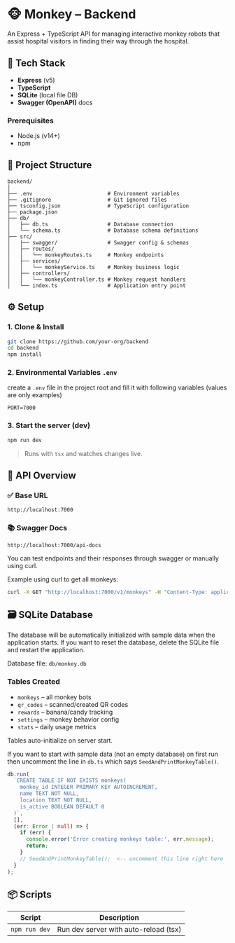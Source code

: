 # 🐵 Monkey – Backend

An Express + TypeScript API for managing interactive monkey robots that assist hospital visitors in finding their way through the hospital.

## 🚀 Tech Stack

- **Express** (v5)
- **TypeScript**
- **SQLite** (local file DB)
- **Swagger (OpenAPI)** docs

### Prerequisites

- Node.js (v14+)
- npm

## 📁 Project Structure

```
backend/
│
├── .env                        # Environment variables
├── .gitignore                  # Git ignored files
├── tsconfig.json               # TypeScript configuration
├── package.json
├── db/
│   ├── db.ts                   # Database connection
│   └── schema.ts               # Database schema definitions
├── src/
│   ├── swagger/                # Swagger config & schemas
│   ├── routes/
│   │   └── monkeyRoutes.ts     # Monkey endpoints
│   ├── services/
│   │   └── monkeyService.ts    # Monkey business logic
│   ├── controllers/
│   │   └── monkeyController.ts # Monkey request handlers
│   └── index.ts                # Application entry point
```

## ⚙️ Setup

### 1. Clone & Install

```bash
git clone https://github.com/your-org/backend
cd backend
npm install
```

### 2. Environmental Variables `.env`

create a `.env` file in the project root and fill it with following variables (values are only examples)

```env
PORT=7000
```

### 3. Start the server (dev)

```bash
npm run dev
```

> Runs with `tsx` and watches changes live.

## 🧠 API Overview

### ✅ Base URL

```
http://localhost:7000
```

### 📚 Swagger Docs

```
http://localhost:7000/api-docs
```

You can test endpoints and their responses through swagger or manually using curl.

Example using curl to get all monkeys:

```bash
curl -X GET "http://localhost:7000/v1/monkeys" -H "Content-Type: application/json"
```

## 🗃️ SQLite Database

The database will be automatically initialized with sample data when the application starts. If you want to reset the database, delete the SQLite file and restart the application.

Database file: `db/monkey.db`

### Tables Created

- `monkeys` – all monkey bots
- `qr_codes` – scanned/created QR codes
- `rewards` – banana/candy tracking
- `settings` – monkey behavior config
- `stats` – daily usage metrics

Tables auto-initialize on server start.

If you want to start with sample data (not an empty database) on first run then uncomment the line in `db.ts` which says `SeedAndPrintMonkeyTable()`.

```ts
db.run(
  `CREATE TABLE IF NOT EXISTS monkeys(
    monkey_id INTEGER PRIMARY KEY AUTOINCREMENT,
    name TEXT NOT NULL,
    location TEXT NOT NULL,
    is_active BOOLEAN DEFAULT 0
  )`,
  [],
  (err: Error | null) => {
    if (err) {
      console.error('Error creating monkeys table:', err.message);
      return;
    }
    // SeedAndPrintMonkeyTable();  <-- uncomment this line right here
  }
);
```

## 📦 Scripts

| Script        | Description                           |
| ------------- | ------------------------------------- |
| `npm run dev` | Run dev server with auto-reload (tsx) |
